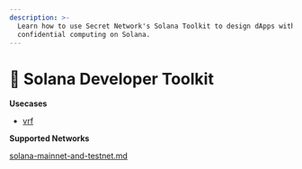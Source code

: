 ```yaml
---
description: >-
  Learn how to use Secret Network's Solana Toolkit to design dApps with
  confidential computing on Solana.
---
```


# 🙌 Solana Developer Toolkit

**Usecases**

* [vrf](usecases/vrf/ "mention")

**Supported Networks**

[solana-mainnet-and-testnet.md](solana/solana-mainnet-and-testnet.md "mention")
